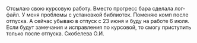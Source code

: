 Отсылаю свою курсовую работу.
Вместо прогресс бара сделала лог-файл. У меня проблемы с установкой библиотек.
Поменяю комп после отпуска. А сейчас убываю в отпуск с 23 июня и буду на работе 6 июля.
Если будут замечания и исправления по курсовой, то смогу приступить только после  отпуска.
Скобелева О.И.
